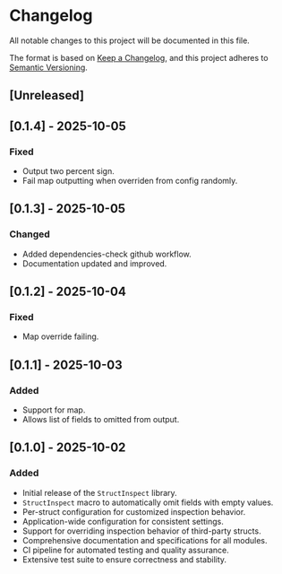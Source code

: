 # Changelog

All notable changes to this project will be documented in this file.

The format is based on [Keep a Changelog](https://keepachangelog.com/en/1.0.0/),
and this project adheres to [Semantic Versioning](https://semver.org/spec/v2.0.0.html).

## [Unreleased]

## [0.1.4] - 2025-10-05

### Fixed

- Output two percent sign.
- Fail map outputting when overriden from config randomly.

## [0.1.3] - 2025-10-05

### Changed

- Added dependencies-check github workflow.
- Documentation updated and improved.

## [0.1.2] - 2025-10-04

### Fixed

- Map override failing.

## [0.1.1] - 2025-10-03

### Added

- Support for map.
- Allows list of fields to omitted from output.

## [0.1.0] - 2025-10-02

### Added

- Initial release of the `StructInspect` library.
- `StructInspect` macro to automatically omit fields with empty values.
- Per-struct configuration for customized inspection behavior.
- Application-wide configuration for consistent settings.
- Support for overriding inspection behavior of third-party structs.
- Comprehensive documentation and specifications for all modules.
- CI pipeline for automated testing and quality assurance.
- Extensive test suite to ensure correctness and stability.

